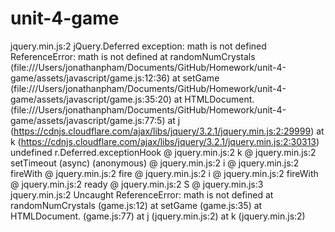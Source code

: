 # unit-4-game
jquery.min.js:2 jQuery.Deferred exception: math is not defined ReferenceError: math is not defined
    at randomNumCrystals (file:///Users/jonathanpham/Documents/GitHub/Homework/unit-4-game/assets/javascript/game.js:12:36)
    at setGame (file:///Users/jonathanpham/Documents/GitHub/Homework/unit-4-game/assets/javascript/game.js:35:20)
    at HTMLDocument.<anonymous> (file:///Users/jonathanpham/Documents/GitHub/Homework/unit-4-game/assets/javascript/game.js:77:5)
    at j (https://cdnjs.cloudflare.com/ajax/libs/jquery/3.2.1/jquery.min.js:2:29999)
    at k (https://cdnjs.cloudflare.com/ajax/libs/jquery/3.2.1/jquery.min.js:2:30313) undefined
r.Deferred.exceptionHook @ jquery.min.js:2
k @ jquery.min.js:2
setTimeout (async)
(anonymous) @ jquery.min.js:2
i @ jquery.min.js:2
fireWith @ jquery.min.js:2
fire @ jquery.min.js:2
i @ jquery.min.js:2
fireWith @ jquery.min.js:2
ready @ jquery.min.js:2
S @ jquery.min.js:3
jquery.min.js:2 Uncaught ReferenceError: math is not defined
    at randomNumCrystals (game.js:12)
    at setGame (game.js:35)
    at HTMLDocument.<anonymous> (game.js:77)
    at j (jquery.min.js:2)
    at k (jquery.min.js:2)